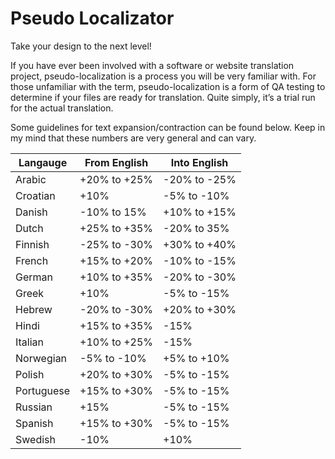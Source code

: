 # Pseudo Localizator 

Take your design to the next level! 

If you have ever been involved with a software or website translation project, pseudo-localization is a process you will be very familiar with. For those unfamiliar with the term, pseudo-localization is a form of QA testing to determine if your files are ready for translation.  Quite simply, it’s a trial run for the actual translation.

Some guidelines for text expansion/contraction can be found below. Keep in my mind that these numbers are very general and can vary.

| Langauge   	| From English 	| Into English 	|
|------------	|--------------	|--------------	|
| Arabic     	| +20% to +25% 	| -20% to -25% 	|
| Croatian   	| +10%         	| -5% to -10%  	|
| Danish     	| -10% to 15%  	| +10% to +15% 	|
| Dutch      	| +25% to +35% 	| -20% to 35%  	|
| Finnish    	| -25% to -30% 	| +30% to +40% 	|
| French     	| +15% to +20% 	| -10% to -15% 	|
| German     	| +10% to +35% 	| -20% to -30% 	|
| Greek      	| +10%         	| -5% to -15%  	|
| Hebrew     	| -20% to -30% 	| +20% to +30% 	|
| Hindi      	| +15% to +35% 	| -15%         	|
| Italian    	| +10% to +25% 	| -15%         	|
| Norwegian  	| -5% to -10%  	| +5% to +10%  	|
| Polish     	| +20% to +30% 	| -5% to -15%  	|
| Portuguese 	| +15% to +30% 	| -5% to -15%  	|
| Russian    	| +15%         	| -5% to -15%  	|
| Spanish    	| +15% to +30% 	| -5% to -15%  	|
| Swedish    	| -10%         	| +10%         	|


<!-- Todo --- Add roadmap -->
